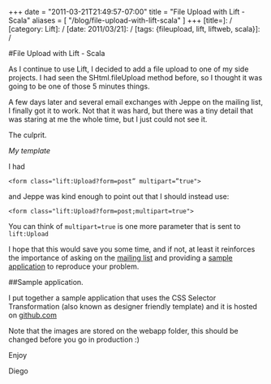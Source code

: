 +++
date = "2011-03-21T21:49:57-07:00"
title = "File Upload with Lift - Scala"
aliases = [
	"/blog/file-upload-with-lift-scala"
]
+++
[title=]: /
[category: Lift]: /
[date: 2011/03/21]: /
[tags: {fileupload, lift, liftweb, scala}]: /


#File Upload with Lift - Scala

As I continue to use Lift, I decided to add a file upload to one of my side projects. I had seen the SHtml.fileUpload method before, so I thought it was going to be one of those 5 minutes things.

A few days later and several email exchanges with Jeppe on the mailing list, I finally got it to work. Not that it was hard, but there was a tiny detail that was staring at me the whole time, but I just could not see it.

The culprit.

*My template*

I had

```
<form class="lift:Upload?form=post” multipart=”true">
```

and Jeppe was kind enough to point out that I should instead use:


```
<form class="lift:Upload?form=post;multipart=true">
```

You can think of `multipart=true` is one more parameter that is sent to `lift:Upload`

I hope that this would save you some time, and if not, at least it reinforces the importance of asking on the [mailing list](https://groups.google.com/forum/#!forum/liftweb) and providing a [sample application](https://www.assembla.com/wiki/show/liftweb/Posting_example_code) to reproduce your problem.

##Sample application.

I put together a sample application that uses the CSS Selector Transformation (also known as designer friendly template) and it is hosted on [github.com](https://github.com/fmpwizard/lift_fileupload)  

Note that the images are stored on the webapp folder, this should be changed before you go in production :)

Enjoy

  Diego

